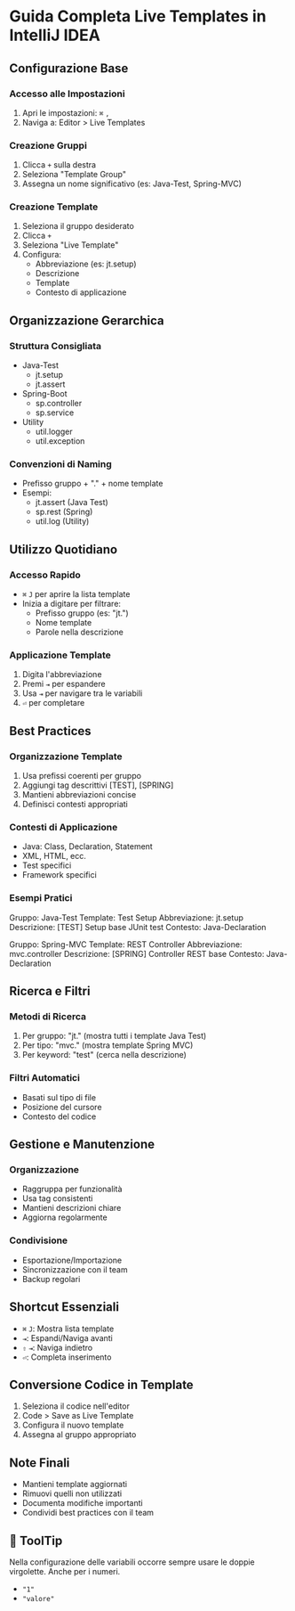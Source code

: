 # Guida Completa Live Templates in IntelliJ IDEA

## Configurazione Base

### Accesso alle Impostazioni
1. Apri le impostazioni: `⌘` `,`
2. Naviga a: Editor > Live Templates

### Creazione Gruppi
1. Clicca `+` sulla destra
2. Seleziona "Template Group"
3. Assegna un nome significativo (es: Java-Test, Spring-MVC)

### Creazione Template
1. Seleziona il gruppo desiderato
2. Clicca `+`
3. Seleziona "Live Template"
4. Configura:
    - Abbreviazione (es: jt.setup)
    - Descrizione
    - Template
    - Contesto di applicazione

## Organizzazione Gerarchica

### Struttura Consigliata
- Java-Test
    - jt.setup
    - jt.assert
- Spring-Boot
    - sp.controller
    - sp.service
- Utility
    - util.logger
    - util.exception

### Convenzioni di Naming
- Prefisso gruppo + "." + nome template
- Esempi:
    - jt.assert    (Java Test)
    - sp.rest      (Spring)
    - util.log     (Utility)

## Utilizzo Quotidiano

### Accesso Rapido
- `⌘` `J` per aprire la lista template
- Inizia a digitare per filtrare:
    - Prefisso gruppo (es: "jt.")
    - Nome template
    - Parole nella descrizione

### Applicazione Template
1. Digita l'abbreviazione
2. Premi `⇥` per espandere
3. Usa `⇥` per navigare tra le variabili
4. `⏎` per completare

## Best Practices

### Organizzazione Template
1. Usa prefissi coerenti per gruppo
2. Aggiungi tag descrittivi [TEST], [SPRING]
3. Mantieni abbreviazioni concise
4. Definisci contesti appropriati

### Contesti di Applicazione
- Java: Class, Declaration, Statement
- XML, HTML, ecc.
- Test specifici
- Framework specifici

### Esempi Pratici
Gruppo: Java-Test
Template: Test Setup
Abbreviazione: jt.setup
Descrizione: [TEST] Setup base JUnit test
Contesto: Java-Declaration

Gruppo: Spring-MVC
Template: REST Controller
Abbreviazione: mvc.controller
Descrizione: [SPRING] Controller REST base
Contesto: Java-Declaration

## Ricerca e Filtri

### Metodi di Ricerca
1. Per gruppo: "jt." (mostra tutti i template Java Test)
2. Per tipo: "mvc." (mostra template Spring MVC)
3. Per keyword: "test" (cerca nella descrizione)

### Filtri Automatici
- Basati sul tipo di file
- Posizione del cursore
- Contesto del codice

## Gestione e Manutenzione

### Organizzazione
- Raggruppa per funzionalità
- Usa tag consistenti
- Mantieni descrizioni chiare
- Aggiorna regolarmente

### Condivisione
- Esportazione/Importazione
- Sincronizzazione con il team
- Backup regolari

## Shortcut Essenziali
- `⌘` `J`: Mostra lista template
- `⇥`: Espandi/Naviga avanti
- `⇧` `⇥`: Naviga indietro
- `⏎`: Completa inserimento

## Conversione Codice in Template
1. Seleziona il codice nell'editor
2. Code > Save as Live Template
3. Configura il nuovo template
4. Assegna al gruppo appropriato

## Note Finali
- Mantieni template aggiornati
- Rimuovi quelli non utilizzati
- Documenta modifiche importanti
- Condividi best practices con il team

## 🔴 ToolTip
Nella configurazione delle variabili occorre sempre usare le doppie virgolette. Anche per i numeri.
- `"1"`
- `"valore"`

 